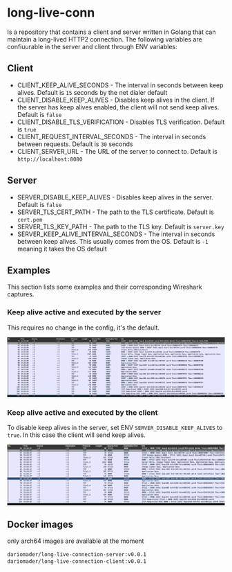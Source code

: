 # long-live-conn

Is a repository that contains a client and server written in Golang that can maintain a long-lived HTTP2 connection. The following variables are confiuurable in the server and client through ENV variables:

## Client

- CLIENT_KEEP_ALIVE_SECONDS - The interval in seconds between keep alives. Default is `15` seconds by the net dialer default
- CLIENT_DISABLE_KEEP_ALIVES - Disables keep alives in the client. If the server has keep alives enabled, the client will not send keep alives. Default is `false`
- CLIENT_DISABLE_TLS_VERIFICATION - Disables TLS verification. Default is `true`
- CLIENT_REQUEST_INTERVAL_SECONDS - The interval in seconds between requests. Default is `30` seconds
- CLIENT_SERVER_URL - The URL of the server to connect to. Default is `http://localhost:8080`


## Server

- SERVER_DISABLE_KEEP_ALIVES - Disables keep alives in the server. Default is `false`
- SERVER_TLS_CERT_PATH - The path to the TLS certificate. Default is `cert.pem`
- SERVER_TLS_KEY_PATH - The path to the TLS key. Default is `server.key`
- SERVER_KEEP_ALIVE_INTERVAL_SECONDS - The interval in seconds between keep alives. This usually comes from the OS. Default is `-1` meaning it takes the OS default

## Examples

This section lists some examples and their corresponding Wireshark captures.

### Keep alive active and executed by the server

This requires no change in the config, it's the default.

![Keep alive active and done by the server](./assets/keep-alive-by-server.png)

### Keep alive active and executed by the client

To disable keep alives in the server, set ENV `SERVER_DISABLE_KEEP_ALIVES` to `true`. In this case the client will send keep alives.

![Keep alive active and done by the client](./assets/keep-alive-by-client.png)

## Docker images

only arch64 images are available at the moment
```
dariomader/long-live-connection-server:v0.0.1
dariomader/long-live-connection-client:v0.0.1
```
